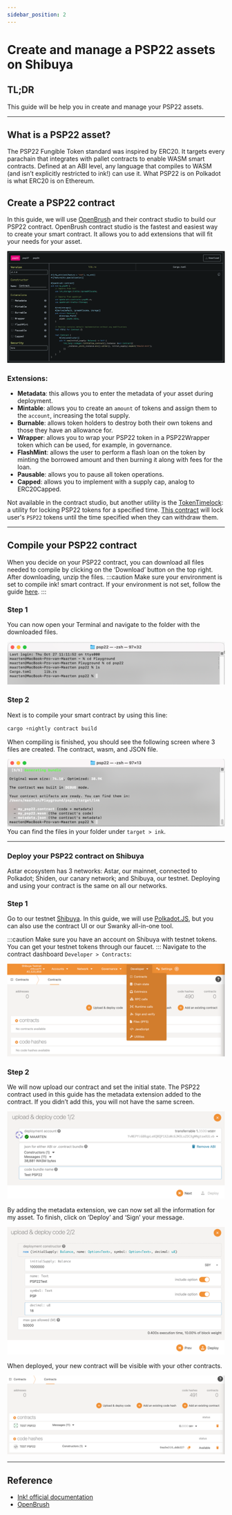 ```yaml
---
sidebar_position: 2
---
```


# Create and manage a PSP22 assets on Shibuya

## TL;DR

This guide will be help you in create and manage your PSP22 assets.

---

## What is a PSP22 asset?

The PSP22 Fungible Token standard was inspired by ERC20. It targets every parachain that integrates with pallet contracts to enable WASM smart contracts. Defined at an ABI level, any language that compiles to WASM (and isn’t explicitly restricted to ink!) can use it. What PSP22 is on Polkadot is what ERC20 is on Ethereum.

## Create a PSP22 contract

In this guide, we will use [OpenBrush](https://openbrush.io/) and their contract studio to build our PSP22 contract. OpenBrush contract studio is the fastest and easiest way to create your smart contract. It allows you to add extensions that will fit your needs for your asset.

![01](img/01.png)

### Extensions:

- **Metadata**: this allows you to enter the metadata of your asset during deployment.
- **Mintable**: allows you to create an `amount` of tokens and assign them to the `account`, increasing the total supply.
- **Burnable**: allows token holders to destroy both their own tokens and those they have an allowance for.
- **Wrapper**: allows you to wrap your PSP22 token in a PSP22Wrapper token which can be used, for example, in governance.
- **FlashMint**: allows the user to perform a flash loan on the token by minting the borrowed amount and then burning it along with fees for the loan.
- **Pausable**: allows you to pause all token operations.
- **Capped**: allows you to implement with a supply cap, analog to ERC20Capped.

Not available in the contract studio, but another utility is the [TokenTimelock](https://docs.openbrush.io/smart-contracts/psp22/utils/token-timelock): a utility for locking PSP22 tokens for a specified time. [This contract](https://docs.openbrush.io/smart-contracts/psp22/utils/token-timelock) will lock user's `PSP22` tokens until the time specified when they can withdraw them.

---

## Compile your PSP22 contract

When you decide on your PSP22 contract, you can download all files needed to compile by clicking on the ‘Download’ button on the top right. After downloading, unzip the files.
:::caution
Make sure your environment is set to compile ink! smart contract. If your environment is not set, follow the guide [here](https://docs.astar.network/docs/build/environment/ink_environment#ink-environment-setup).
:::

### Step 1

You can now open your Terminal and navigate to the folder with the downloaded files.

![02](img/02.png)

### Step 2

Next is to compile your smart contract by using this line:

```rust
cargo +nightly contract build
```

When compiling is finished, you should see the following screen where 3 files are created. The contract, wasm, and JSON file.

![03](img/03.png)
You can find the files in your folder under `target > ink`.

---

### Deploy your PSP22 contract on Shibuya

Astar ecosystem has 3 networks: Astar, our mainnet, connected to Polkadot; Shiden, our canary network; and Shibuya, our testnet. Deploying and using your contract is the same on all our networks.

### Step 1

Go to our testnet [Shibuya](https://polkadot.js.org/apps/?rpc=wss%3A%2F%2Frpc.shibuya.astar.network#/accounts). In this guide, we will use [Polkadot.JS](https://polkadot.js.org/apps/?rpc=wss%3A%2F%2Frpc.shibuya.astar.network#/accounts), but you can also use the contract UI or our Swanky all-in-one tool.

:::caution
Make sure you have an account on Shibuya with testnet tokens. You can get your testnet tokens through our faucet.
:::
Navigate to the contract dashboard `Developer > Contracts`:

![04](img/04.png)

### Step 2

We will now upload our contract and set the initial state. The PSP22 contract used in this guide has the metadata extension added to the contract. If you didn’t add this, you will not have the same screen.

![05](img/05.png)

By adding the metadata extension, we can now set all the information for my asset. To finish, click on ‘Deploy’ and ‘Sign’ your message.

![06](img/06.png)

When deployed, your new contract will be visible with your other contracts.

![07](img/07.png)

---

## Reference

- [Ink! official documentation](https://use.ink/)
- [OpenBrush](https://openbrush.io/)
